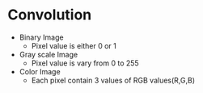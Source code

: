 # Convolution
- Binary Image
  - Pixel value is either 0 or 1
- Gray scale Image
  - Pixel value is vary from 0 to 255
- Color Image
  - Each pixel contain 3 values of RGB values(R,G,B)
